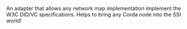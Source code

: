 An adapter that allows any network map implementation implement the
W3C DID/VC specifications. Helps to bring any Corda node into the
SSI world!